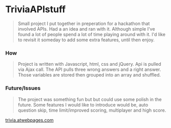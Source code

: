 # TriviaAPIstuff

> Small project I put together in preperation for a hackathon that involved APIs. Had a an idea and ran with it.
>Although simple I've found a lot of people spend a lot of time playing around with it.
>I'd like to revisit it someday to add some extra features, until then enjoy.

### How

>Project is written with Javascript, html, css and jQuery. Api is pulled via Ajax call.
>The API pulls three wrong answers and a right answer. Those variables are stored then grouped into an array and shuffled.

### Future/Issues

>The project was something fun but but could use some polish in the future.
>Some features I would like to introduce would be, auto question skip, time limit/improved scoring, multiplayer and high score.

[trivia.atwebpages.com](http://trivia.atwebpages.com)
